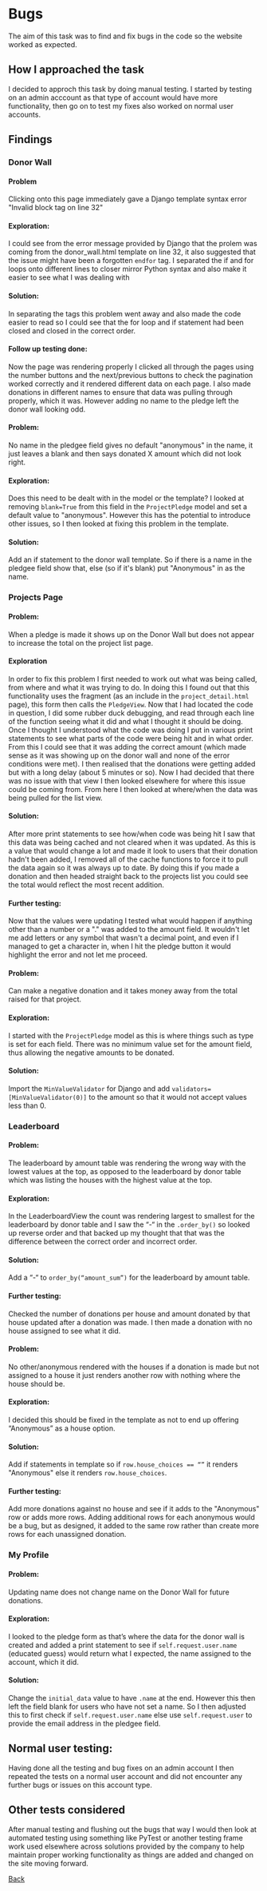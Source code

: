 # Bugs 

The aim of this task was to  find and fix bugs in the code so the website worked as expected.

## How I approached the task

I decided to approch this task by doing manual testing. I started by testing on an admin acccount as that type of account would have more functionality, then go on to test my fixes also worked on normal user accounts. 

## Findings

### Donor Wall

#### Problem
Clicking onto this page immediately gave a Django template syntax error "Invalid block tag on line 32"

#### Exploration:
I could see from the error message provided by Django that the prolem was coming from the donor_wall.html template on line 32, it also suggested that the issue might have been a forgotten `endfor` tag. I separated    the if and for loops onto different lines to closer mirror Python syntax and also make it easier to see what I was dealing with 

#### Solution: 
In separating the tags this problem went away and also made the code easier to read so I could see that the for loop and if statement had been closed and closed in the correct order. 

#### Follow up testing done: 
Now the page was rendering properly I clicked all through the pages using the number buttons and the next/previous buttons to check the pagination worked correctly and it rendered different data on each page. I also made donations in different names to ensure that data was pulling through properly, which it was. However adding no name to the pledge left the donor wall looking odd.

#### Problem:
No name in the pledgee field gives no default "anonymous" in the name, it just leaves a blank and then says donated X amount which did not look right.

#### Exploration: 
Does this need to be dealt with in the model or the template? I looked at removing `blank=True` from this field in the `ProjectPledge` model and set a default value to "anonymous". However this has the potential to introduce other issues, so I then looked at fixing this problem in the template.

#### Solution:
Add an if statement to the donor wall template. So if there is a name in the pledgee field show that, else (so if it's blank) put "Anonymous" in as the name. 


### Projects Page

#### Problem: 
When a pledge is made it shows up on the Donor Wall but does not appear to increase the total on the project list page. 

#### Exploration
In order to fix this problem I first needed to work out what was being called, from where and what it was trying to do. In doing this I found out that this functionality uses the fragment (as an include in the `project_detail.html` page), this form then calls the `PledgeView`. Now that I had located the code in question, I did some rubber duck debugging, and read through each line of the function seeing what it did and what I thought it should be doing. Once I thought I understood what the code was doing I put in various print statements to see what parts of the code were being hit and in what order. From this I could see that it was adding the correct amount (which made sense as it was showing up on the donor wall and none of the error conditions were met). I then realised that the donations were getting added but with a long delay (about 5 minutes or so). Now I had decided that there was no issue with that view I then looked elsewhere for where this issue could be coming from. From here I then looked at where/when the data was being pulled for the list view. 

#### Solution: 
After more print statements to see how/when code was being hit I saw that this data was being cached and not cleared when it was updated. As this is a value that would change a lot and made it look to users that their donation hadn't been added, I removed all of the cache functions to force it to pull the data again so it was always up to date. By doing this if you made a donation and then headed straight back to the projects list you could see the total would reflect the most recent addition. 

#### Further testing: 
Now that the values were updating I tested what would happen if anything other than a number or a "." was added to the amount field. It wouldn't let me add letters or any symbol that wasn't a decimal point, and even if I managed to get a character in, when I hit the pledge button it would highlight the error and not let me proceed. 

#### Problem:
Can make a negative donation and it takes money away from the total raised for that project. 

#### Exploration: 
I started with the `ProjectPledge` model as this is where things such as type is set for each field. There was no minimum value set for the amount field, thus allowing the negative amounts to be donated. 

#### Solution:
Import the `MinValueValidator` for Django and add `validators=[MinValueValidator(0)]` to the amount so that it would not accept values less than 0.


### Leaderboard

#### Problem:
The leaderboard by amount table was rendering the wrong way with the lowest values at the top, as opposed to the leaderboard by donor table which was listing the houses with the highest value at the top.

#### Exploration:
In the LeaderboardView the count was rendering largest to smallest for the leaderboard by donor table and I saw the “-“ in the `.order_by()` so looked up reverse order and that backed up my thought that that was the difference between the correct order and incorrect order. 

#### Solution: 
Add a “-“ to `order_by(“amount_sum”)` for the leaderboard by amount table.

#### Further testing:
Checked the number of donations per house and amount donated by that house updated after a donation was made. I then made a donation with no house assigned to see what it did.

#### Problem:
No other/anonymous rendered with the houses if a donation is made but not assigned to a house it just renders another row with nothing where the house should be.

#### Exploration: 
I decided this should be fixed in the template as not to end up offering “Anonymous” as a house option.

#### Solution: 
Add if statements in template so if `row.house_choices == “”` it renders "Anonymous" else it renders `row.house_choices`.

#### Further testing:
Add more donations against no house and see if it adds to the "Anonymous" row or adds more rows. Adding additional rows for each anonymous would be a bug, but as designed, it added to the same row rather than create more rows for each unassigned donation.


### My Profile

#### Problem:
Updating name does not change name on the Donor Wall for future donations.

#### Exploration: 
I looked to the pledge form as that’s where the data for the donor wall is created and added a print statement to see if `self.request.user.name` (educated guess) would return what I expected, the name assigned to the account, which it did.

#### Solution: 
Change the `initial_data` value to have `.name` at the end. However this then left the field blank for users who have not set a name. So I then adjusted this to first check if `self.request.user.name` else use `self.request.user` to provide the email address in the pledgee field.

## Normal user testing: 
Having done all the testing and bug fixes on an admin account I then repeated the tests on a normal user account and did not encounter any further bugs or issues on this account type. 

## Other tests considered

After manual testing and flushing out the bugs that way I would then look at automated testing using something like PyTest or another testing frame work used elsewhere across solutions provided by the company to help maintain proper working functionality as things are added and changed on the site moving forward. 

[Back](README.md)